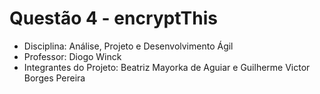 # Questão 4 - encryptThis

 - Disciplina: Análise, Projeto e Desenvolvimento Ágil
 - Professor: Diogo Winck
 - Integrantes do Projeto: Beatriz Mayorka de Aguiar e Guilherme Victor Borges Pereira
